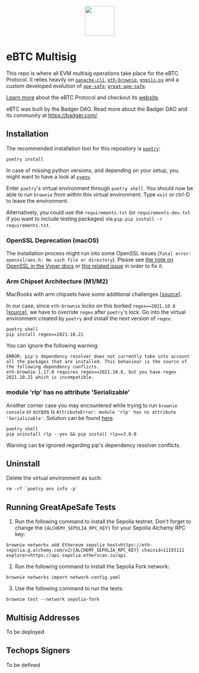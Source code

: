 <div align="center" style="margin-bottom:15px">
  <img height=80 src="https://www.ebtc.finance/_next/image?url=%2Fassets%2Fmain-logo.png&w=640&q=75">
</div>

# eBTC Multisig

This repo is where all EVM multisig operations take place for the eBTC Protocol.
It relies heavily on [`ganache-cli`](https://docs.nethereum.com/en/latest/ethereum-and-clients/ganache-cli/), [`eth-brownie`](https://github.com/eth-brownie/brownie), [`gnosis-py`](https://github.com/gnosis/gnosis-py) and a custom developed evolution of [`ape-safe`](https://github.com/banteg/ape-safe); [`great-ape-safe`](https://github.com/gosuto-ai/great-ape-safe).

[Learn more](https://docs.ebtc.finance/ebtc/) about the eBTC Protocol and checkout its [website](https://ebtc.finance/).

eBTC was built by the Badger DAO. Read more about the Badger DAO and its community at https://badger.com/.

## Installation

The recommended installation tool for this repository is [`poetry`](https://python-poetry.org/docs/):

```
poetry install
```

In case of missing python versions, and depending on your setup, you might want to have a look at [`pyenv`](https://github.com/pyenv/pyenv).

Enter `poetry`'s virtual environment through `poetry shell`. You should now be able to run `brownie` from within this virtual environment. Type `exit` or ctrl-D to leave the environment.

Alternatively, you could use the `requirements.txt` (or `requirements-dev.txt` if you want to include testing packages) via `pip`: `pip install -r requirements.txt`.

### OpenSSL Deprecation (macOS)

The installation process might run into some OpenSSL issues (`fatal error: openssl/aes.h: No such file or directory`). Please see [the note on OpenSSL in the Vyper docs](https://docs.vyperlang.org/en/v0.1.0-beta.17/installing-vyper.html#installation) or [this related issue](https://github.com/ethereum/pyethereum/issues/292) in order to fix it.

### Arm Chipset Architecture (M1/M2)

MacBooks with arm chipsets have some additional challenges [[source]](https://github.com/psf/black/issues/2524).

In our case, since `eth-brownie` locks on this borked `regex==2021.10.8` [[source]](https://github.com/eth-brownie/brownie/blob/1eeb5b3a42509f14cdd2d269c5629cfeaf850fcc/requirements.txt#L193), we have to override `regex` after `poetry`'s lock. Go into the virtual environment created by `poetry` and install the next version of `regex`:

```
poetry shell
pip install regex==2021.10.21
```

You can ignore the following warning:

```
ERROR: pip's dependency resolver does not currently take into account all the packages that are installed. This behaviour is the source of the following dependency conflicts.
eth-brownie 1.17.0 requires regex==2021.10.8, but you have regex 2021.10.21 which is incompatible.
```

### module 'rlp' has no attribute 'Serializable'

Another corner case you may encountered while trying to run `brownie console` or scripts is `AttributeError: module 'rlp' has no attribute 'Serializable'`. Solution can be found [here](https://lightrun.com/answers/apeworx-ape-docker-startup-error-attributeerror-module-rlp-has-no-attribute-serializable).

```
poetry shell
pip uninstall rlp --yes && pip install rlp==3.0.0
```

Warning can be ignored regarding pip's dependency resolver conflicts.

## Uninstall

Delete the virtual environment as such:

```
rm -rf `poetry env info -p`
```

## Running GreatApeSafe Tests

1. Run the following command to install the Sepolia testnet. Don't forget to change the `{ALCHEMY_SEPOLIA_RPC_KEY}` for your Sepolia Alchemy RPC key:

```
brownie networks add Ethereum sepolia host=https://eth-sepolia.g.alchemy.com/v2/{ALCHEMY_SEPOLIA_RPC_KEY} chainid=11155111 explorer=https://api-sepolia.etherscan.io/api
```

2. Run the following command to install the Sepolia Fork network:

```
brownie networks import network-config.yaml
```

3. Use the following command to run the tests:

```
brownie test --network sepolia-fork
```

## Multisig Addresses

To be deployed

## Techops Signers

To be defined
